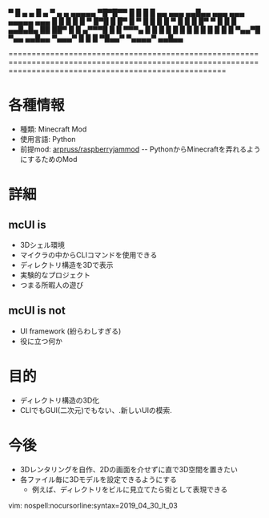 
  ▀ █    ▄     ▄ █               ▄             ▀                                ▄    ▄   ▄▄▄▄▄
 ▀█▀█▀▀  █  █  █ █ ▄▄    ▄▄▄   ▄▄█▄▄         ▄▄▄     ▄▄▄          ▄▄▄▄▄   ▄▄▄   █    █     █
  █ █    ▀ █▀█ █ █▀  █  ▀   █    █             █    █   ▀         █ █ █  █▀  ▀  █    █     █
▄▄█▄█▄    ██ ██▀ █   █  ▄▀▀▀█    █             █     ▀▀▀▄         █ █ █  █      █    █     █
  █ █     █   █  █   █  ▀▄▄▀█    ▀▄▄         ▄▄█▄▄  ▀▄▄▄▀         █ █ █  ▀█▄▄▀  ▀▄▄▄▄▀   ▄▄█▄▄

===========================================================================================================================================================

# 各種情報

  - 種類: Minecraft Mod
  - 使用言語: Python
  - 前提mod: [arpruss/raspberryjammod](https://github.com/arpruss/raspberryjammod)  -- PythonからMinecraftを弄れるようにするためのMod

# 詳細

## mcUI is
  - 3Dシェル環境
  - マイクラの中からCLIコマンドを使用できる
  - ディレクトリ構造を3Dで表示
  - 実験的なプロジェクト
  - つまる所暇人の遊び

## mcUI is not
  - UI framework (紛らわしすぎる)
  - 役に立つ何か


# 目的
  - ディレクトリ構造の3D化
  - CLIでもGUI(二次元)でもない、.新しいUIの模索.


# 今後
  - 3Dレンタリングを自作、2Dの画面を介せずに直で3D空間を置きたい
  - 各ファイル毎に3Dモデルを設定できるようにする
    - 例えば、ディレクトリをビルに見立てたら街として表現できる









vim: nospell:nocursorline:syntax=2019_04_30_lt_03
